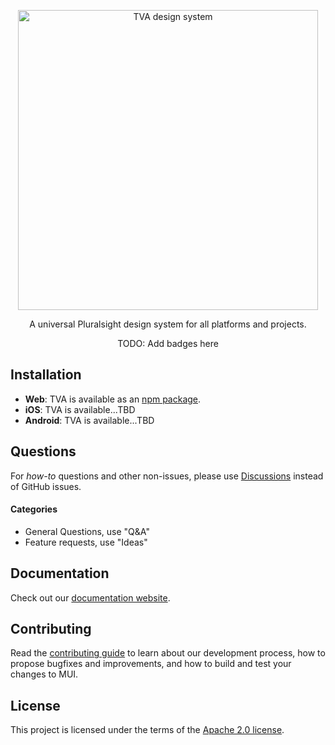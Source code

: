 <p align="center">
  <img alt="TVA design system" src="" width="480">
</p>

<p align="center">
  A universal Pluralsight design system for all platforms and projects.
</p>

<p align="center">
  TODO: Add badges here
</p>

## Installation

- **Web**: TVA is available as an [npm package](https://www.npmjs.com/package/@pluralsight/tva).
- **iOS**: TVA is available...TBD
- **Android**: TVA is available...TBD

## Questions

For _how-to_ questions and other non-issues,
please use [Discussions](https://github.com/pluralsight/tva/discussions) instead of GitHub issues.

#### Categories

- General Questions, use "Q&A"
- Feature requests, use "Ideas"

## Documentation

Check out our [documentation website](https://design-system.pluralsight.com/).

## Contributing

Read the [contributing guide](/CONTRIBUTING.md) to learn about our development process, how to propose bugfixes and improvements, and how to build and test your changes to MUI.

## License

This project is licensed under the terms of the
[Apache 2.0 license](/LICENSE).